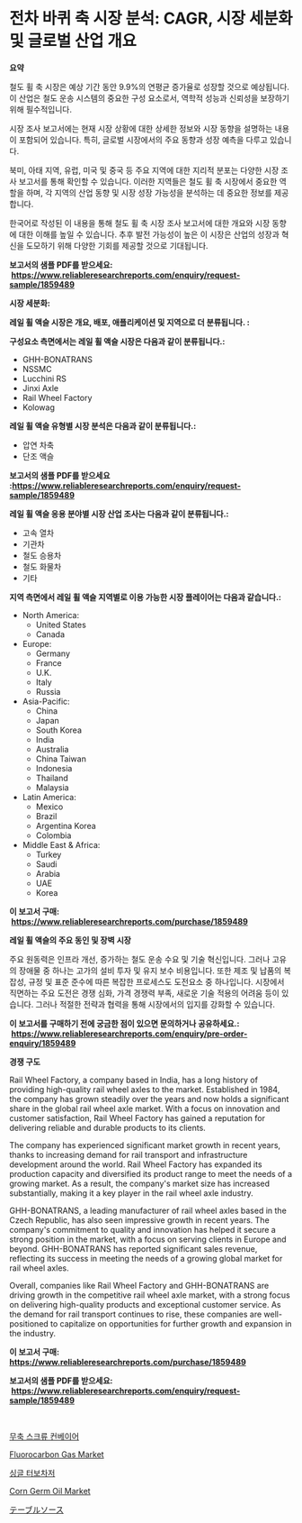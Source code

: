 <p><h1>전차 바퀴 축 시장 분석: CAGR, 시장 세분화 및 글로벌 산업 개요</h1></p><p><strong>요약</strong></p>
<p><p>철도 휠 축 시장은 예상 기간 동안 9.9%의 연평균 증가율로 성장할 것으로 예상됩니다. 이 산업은 철도 운송 시스템의 중요한 구성 요소로서, 역학적 성능과 신뢰성을 보장하기 위해 필수적입니다.</p><p>시장 조사 보고서에는 현재 시장 상황에 대한 상세한 정보와 시장 동향을 설명하는 내용이 포함되어 있습니다. 특히, 글로벌 시장에서의 주요 동향과 성장 예측을 다루고 있습니다.</p><p>북미, 아태 지역, 유럽, 미국 및 중국 등 주요 지역에 대한 지리적 분포는 다양한 시장 조사 보고서를 통해 확인할 수 있습니다. 이러한 지역들은 철도 휠 축 시장에서 중요한 역할을 하며, 각 지역의 산업 동향 및 시장 성장 가능성을 분석하는 데 중요한 정보를 제공합니다.</p><p>한국어로 작성된 이 내용을 통해 철도 휠 축 시장 조사 보고서에 대한 개요와 시장 동향에 대한 이해를 높일 수 있습니다. 추후 발전 가능성이 높은 이 시장은 산업의 성장과 혁신을 도모하기 위해 다양한 기회를 제공할 것으로 기대됩니다.</p></p>
<p><strong>보고서의 샘플 PDF를 받으세요: &nbsp;<a href="https://www.reliableresearchreports.com/enquiry/request-sample/1859489">https://www.reliableresearchreports.com/enquiry/request-sample/1859489</a></strong></p>
<p><strong>시장 세분화:</strong></p>
<p><strong> 레일 휠 액슬 시장은 개요, 배포, 애플리케이션 및 지역으로 더 분류됩니다. :</strong></p>
<p><strong>구성요소 측면에서는 레일 휠 액슬 시장은 다음과 같이 분류됩니다.:</strong></p>
<p><ul><li>GHH-BONATRANS</li><li>NSSMC</li><li>Lucchini RS</li><li>Jinxi Axle</li><li>Rail Wheel Factory</li><li>Kolowag</li></ul></p>
<p><strong> 레일 휠 액슬 유형별 시장 분석은 다음과 같이 분류됩니다.:</strong></p>
<p><ul><li>압연 차축</li><li>단조 액슬</li></ul></p>
<p><strong>보고서의 샘플 PDF를 받으세요 :<a href="https://www.reliableresearchreports.com/enquiry/request-sample/1859489">https://www.reliableresearchreports.com/enquiry/request-sample/1859489</a></strong></p>
<p><strong> 레일 휠 액슬 응용 분야별 시장 산업 조사는 다음과 같이 분류됩니다.:</strong></p>
<p><ul><li>고속 열차</li><li>기관차</li><li>철도 승용차</li><li>철도 화물차</li><li>기타</li></ul></p>
<p><strong>지역 측면에서 레일 휠 액슬 지역별로 이용 가능한 시장 플레이어는 다음과 같습니다.:</strong></p>
<p><ul>
    <li>
        North America:
        <ul>
            <li>United States</li>
            <li>Canada</li>
        </ul>
    </li>
    <li>
        Europe:
        <ul>
            <li>Germany</li>
            <li>France</li>
            <li>U.K.</li>
            <li>Italy</li>
            <li>Russia</li>
        </ul>
    </li>
    <li>
        Asia-Pacific:
        <ul>
            <li>China</li>
            <li>Japan</li>
            <li>South Korea</li>
            <li>India</li>
            <li>Australia</li>
            <li>China Taiwan</li>
            <li>Indonesia</li>
            <li>Thailand</li>
            <li>Malaysia</li>
        </ul>
    </li>
    <li>
        Latin America:
        <ul>
            <li>Mexico</li>
            <li>Brazil</li>
            <li>Argentina Korea</li>
            <li>Colombia</li>
        </ul>
    </li>
    <li>
        Middle East & Africa:
        <ul>
            <li>Turkey</li>
            <li>Saudi</li>
            <li>Arabia</li>
            <li>UAE</li>
            <li>Korea</li>
        </ul>
    </li>
    </ul></p>
<p><strong>이 보고서 구매: &nbsp;<a href="https://www.reliableresearchreports.com/purchase/1859489">https://www.reliableresearchreports.com/purchase/1859489</a></strong></p>
<p><strong>레일 휠 액슬의 주요 동인 및 장벽 시장</strong></p>
<p><p>주요 원동력은 인프라 개선, 증가하는 철도 운송 수요 및 기술 혁신입니다. 그러나 고유의 장애물 중 하나는 고가의 설비 투자 및 유지 보수 비용입니다. 또한 제조 및 납품의 복잡성, 규정 및 표준 준수에 따른 복잡한 프로세스도 도전요소 중 하나입니다. 시장에서 직면하는 주요 도전은 경쟁 심화, 가격 경쟁력 부족, 새로운 기술 적용의 어려움 등이 있습니다. 그러나 적절한 전략과 협력을 통해 시장에서의 입지를 강화할 수 있습니다.</p></p>
<p><strong>이 보고서를 구매하기 전에 궁금한 점이 있으면 문의하거나 공유하세요.: &nbsp;<a href="https://www.reliableresearchreports.com/enquiry/pre-order-enquiry/1859489">https://www.reliableresearchreports.com/enquiry/pre-order-enquiry/1859489</a></strong></p>
<p><strong>경쟁 구도</strong></p>
<p><p>Rail Wheel Factory, a company based in India, has a long history of providing high-quality rail wheel axles to the market. Established in 1984, the company has grown steadily over the years and now holds a significant share in the global rail wheel axle market. With a focus on innovation and customer satisfaction, Rail Wheel Factory has gained a reputation for delivering reliable and durable products to its clients.</p><p>The company has experienced significant market growth in recent years, thanks to increasing demand for rail transport and infrastructure development around the world. Rail Wheel Factory has expanded its production capacity and diversified its product range to meet the needs of a growing market. As a result, the company's market size has increased substantially, making it a key player in the rail wheel axle industry.</p><p>GHH-BONATRANS, a leading manufacturer of rail wheel axles based in the Czech Republic, has also seen impressive growth in recent years. The company's commitment to quality and innovation has helped it secure a strong position in the market, with a focus on serving clients in Europe and beyond. GHH-BONATRANS has reported significant sales revenue, reflecting its success in meeting the needs of a growing global market for rail wheel axles.</p><p>Overall, companies like Rail Wheel Factory and GHH-BONATRANS are driving growth in the competitive rail wheel axle market, with a strong focus on delivering high-quality products and exceptional customer service. As the demand for rail transport continues to rise, these companies are well-positioned to capitalize on opportunities for further growth and expansion in the industry.</p></p>
<p><strong>이 보고서 구매: &nbsp; <a href="https://www.reliableresearchreports.com/purchase/1859489">https://www.reliableresearchreports.com/purchase/1859489</a></strong></p>
<p><strong>보고서의 샘플 PDF를 받으세요: &nbsp;<a href="https://www.reliableresearchreports.com/enquiry/request-sample/1859489">https://www.reliableresearchreports.com/enquiry/request-sample/1859489</a></strong><strong></strong></p>
<p>&nbsp;</p>
<p><p><a href="https://github.com/fredrickeglers/Market-Research-Report-List-1/blob/main/4428378192363.md">무축 스크류 컨베이어</a></p><p><a href="https://github.com/derrinmiltonellis35gcl/Market-Research-Report-List-1/blob/main/fluorocarbon-gas-market.md">Fluorocarbon Gas Market</a></p><p><a href="https://github.com/bunxhcci35271755/Market-Research-Report-List-1/blob/main/3167045192362.md">싱글 터보차저</a></p><p><a href="https://view.publitas.com/reportprime-1/corn-germ-oil-market-research-report-unlocks-analysis-on-the-market-financial-status-market-size-and-market-revenue-upto-2031/">Corn Germ Oil Market</a></p><p><a href="https://github.com/efcvopdgkdx128/Market-Research-Report-List-1/blob/main/3595367192547.md">テーブルソース</a></p></p>